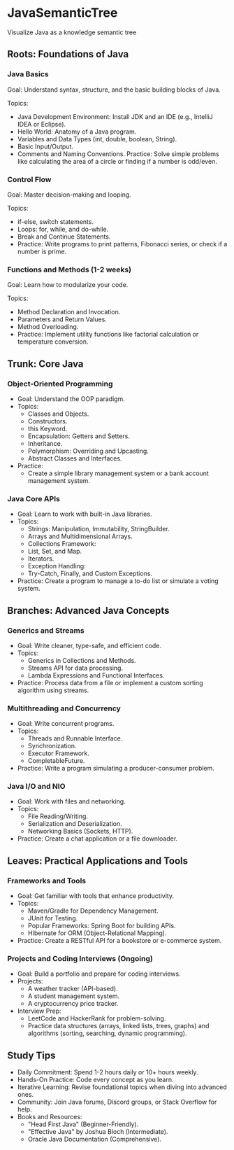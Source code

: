 # JavaSemanticTree
Visualize Java as a knowledge semantic tree

## Roots: Foundations of Java

### Java Basics
Goal: Understand syntax, structure, and the basic building blocks of Java.

Topics:
- Java Development Environment: Install JDK and an IDE (e.g., IntelliJ IDEA or Eclipse).
- Hello World: Anatomy of a Java program.
- Variables and Data Types (int, double, boolean, String).
- Basic Input/Output.
- Comments and Naming Conventions.
Practice: Solve simple problems like calculating the area of a circle or finding if a number is odd/even.

### Control Flow
Goal: Master decision-making and looping.

Topics:
- if-else, switch statements.
- Loops: for, while, and do-while.
- Break and Continue Statements.
- Practice: Write programs to print patterns, Fibonacci series, or check if a number is prime.

### Functions and Methods (1-2 weeks)
Goal: Learn how to modularize your code.

Topics:
- Method Declaration and Invocation.
- Parameters and Return Values.
- Method Overloading.
- Practice: Implement utility functions like factorial calculation or temperature conversion.

## Trunk: Core Java

### Object-Oriented Programming
- Goal: Understand the OOP paradigm.
- Topics:
    - Classes and Objects.
    - Constructors.
    - this Keyword.
    - Encapsulation: Getters and Setters.
    - Inheritance.
    - Polymorphism: Overriding and Upcasting.
    - Abstract Classes and Interfaces.
- Practice:
    - Create a simple library management system or a bank account management system.

### Java Core APIs
- Goal: Learn to work with built-in Java libraries.
- Topics:
    - Strings: Manipulation, Immutability, StringBuilder.
    - Arrays and Multidimensional Arrays.
    - Collections Framework:
    - List, Set, and Map.
    - Iterators.
    - Exception Handling:
    - Try-Catch, Finally, and Custom Exceptions.
- Practice: Create a program to manage a to-do list or simulate a voting system.

## Branches: Advanced Java Concepts

### Generics and Streams
- Goal: Write cleaner, type-safe, and efficient code.
- Topics:
    - Generics in Collections and Methods.
    - Streams API for data processing.
    - Lambda Expressions and Functional Interfaces.
- Practice: Process data from a file or implement a custom sorting algorithm using streams.

### Multithreading and Concurrency

- Goal: Write concurrent programs.
- Topics:
    - Threads and Runnable Interface.
    - Synchronization.
    - Executor Framework.
    - CompletableFuture.
- Practice: Write a program simulating a producer-consumer problem.

### Java I/O and NIO

- Goal: Work with files and networking.
- Topics:
    - File Reading/Writing.
    - Serialization and Deserialization.
    - Networking Basics (Sockets, HTTP).
- Practice: Create a chat application or a file downloader.

## Leaves: Practical Applications and Tools

### Frameworks and Tools

- Goal: Get familiar with tools that enhance productivity.
- Topics:
    - Maven/Gradle for Dependency Management.
    - JUnit for Testing.
    - Popular Frameworks: Spring Boot for building APIs.
    - Hibernate for ORM (Object-Relational Mapping).
- Practice: Create a RESTful API for a bookstore or e-commerce system.

### Projects and Coding Interviews (Ongoing)

- Goal: Build a portfolio and prepare for coding interviews.
- Projects:
    - A weather tracker (API-based).
    - A student management system.
    - A cryptocurrency price tracker.
- Interview Prep:
    - LeetCode and HackerRank for problem-solving.
    - Practice data structures (arrays, linked lists, trees, graphs) and algorithms (sorting, searching, dynamic programming).

## Study Tips
- Daily Commitment: Spend 1-2 hours daily or 10+ hours weekly.
- Hands-On Practice: Code every concept as you learn.
- Iterative Learning: Revise foundational topics when diving into advanced ones.
- Community: Join Java forums, Discord groups, or Stack Overflow for help.
- Books and Resources:
    - "Head First Java" (Beginner-Friendly).
    - "Effective Java" by Joshua Bloch (Intermediate).
    - Oracle Java Documentation (Comprehensive).
